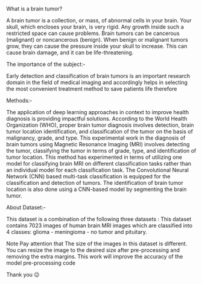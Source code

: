 What is a brain tumor?

A brain tumor is a collection, or mass, of abnormal cells in your brain. Your skull, which encloses your brain, is very rigid. Any growth inside such a restricted space can cause problems.
Brain tumors can be cancerous (malignant) or noncancerous (benign). When benign or malignant tumors grow, they can cause the pressure inside your skull to increase. 
This can cause brain damage, and it can be life-threatening.

The importance of the subject:-

Early detection and classification of brain tumors is an important research domain in the field of medical imaging and accordingly helps in selecting the most convenient treatment method to save patients life therefore

Methods:-

The application of deep learning approaches in context to improve health diagnosis is providing impactful solutions.
According to the World Health Organization (WHO), proper brain tumor diagnosis involves detection, brain tumor location identification, and classification of the tumor on the basis of malignancy, grade, and type.
This experimental work in the diagnosis of brain tumors using Magnetic Resonance Imaging (MRI) involves detecting the tumor, classifying the tumor in terms of grade, type, and identification of tumor location. 
This method has experimented in terms of utilizing one model for classifying brain MRI on different classification tasks rather than an individual model for each classification task.
The Convolutional Neural Network (CNN) based multi-task classification is equipped for the classification and detection of tumors. The identification of brain tumor location is also done using a CNN-based model by segmenting the brain tumor.

About Dataset:-

This dataset is a combination of the following three datasets :
This dataset contains 7023 images of human brain MRI images which are classified into 4 classes: glioma - meningioma - no tumor and pituitary.

Note
Pay attention that The size of the images in this dataset is different. 
You can resize the image to the desired size after pre-processing and removing the extra margins. This work will improve the accuracy of the model pre-processing code

Thank you 😉
